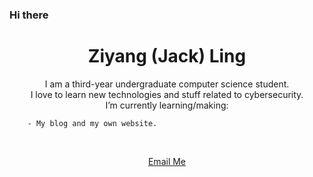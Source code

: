 ### Hi there 

<h1 align="center"> Ziyang (Jack) Ling </h1>

<p align="center">
    I am a third-year undergraduate computer science student. 
<br>
    I love to learn new technologies and stuff related to cybersecurity.
<br>
    I’m currently learning/making:
    
        - My blog and my own website.
   
<br>

<div align="center">

[Email Me](mailto:jacklingzy@gmail.com)
</div>

</p>

<!--- 
**JLdiablol/JLdiablol** is a ✨ _special_ ✨ repository because its `README.md` (this file) appears on your GitHub profile.

Here are some ideas to get you started:

- 🔭 I’m currently working on ...
- 🌱 I’m currently learning ...
- 👯 I’m looking to collaborate on ...
- 🤔 I’m looking for help with ...
- 💬 Ask me about ...
- 📫 How to reach me: ...
- 😄 Pronouns: ...
- ⚡ Fun fact: ...
-->
